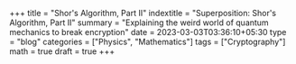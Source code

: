 +++
title = "Shor's Algorithm, Part II"
indextitle = "Superposition: Shor's Algorithm, Part II"
summary = "Explaining the weird world of quantum mechanics to break encryption"
date = 2023-03-03T03:36:10+05:30
type = "blog"
categories = ["Physics", "Mathematics"]
tags = ["Cryptography"]
math = true
draft = true
+++

``` goat {caption="Bloch Sphere"}
```
